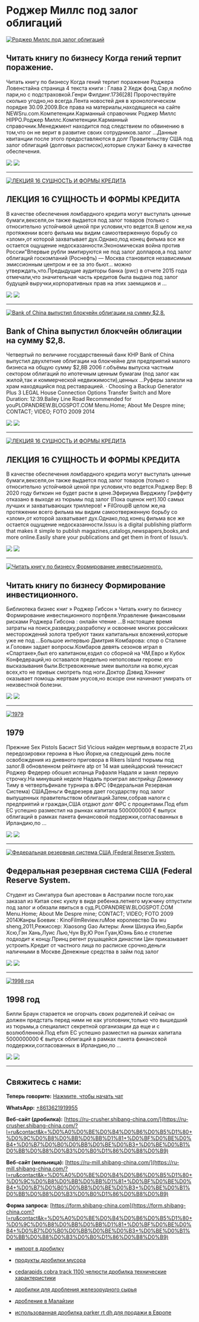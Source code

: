 # Роджер Миллс под залог облигаций

<a href="https://swt.shibang-china.com/?l=ru&img&k=%D0%A0%D0%BE%D0%B4%D0%B6%D0%B5%D1%80+%D0%9C%D0%B8%D0%BB%D0%BB%D1%81+%D0%BF%D0%BE%D0%B4+%D0%B7%D0%B0%D0%BB%D0%BE%D0%B3+%D0%BE%D0%B1%D0%BB%D0%B8%D0%B3%D0%B0%D1%86%D0%B8%D0%B9" target="_blank">![Роджер Миллс под залог облигаций](http://static.shibang-china.com/all-800x300/829.jpg)</a>

## Читать книгу по бизнесу Когда гений терпит поражение.
Читать книгу по бизнесу Когда гений терпит поражение Роджера Ловенстайна страница 4 текста книги : Глава 2 Хедж фонд Сэр,я люблю пари,но с подстраховкой.Генри Филдинг.1736[28] Пророчествуйте сколько угодно,но всегда.Лента новостей дня в хронологическом порядке 30.09.2009.Все права на материалы,находящиеся на сайте NEWSru.com.Компетенции.Карманный справочник Роджер Миллс HIPPO.Роджер Миллс.Компетенции.Карманный справочник.Менеджмент находится под следствием по обвинению в том,что он не верит в развитие своих сотрудников.залог …Данные квитанции после этого предоставляются в долг Правительству США под залог облигаций (долговых расписок),которые служат Банку в качестве обеспечения.


<a href="https://whatsapp.shibangsoft.com/WhatsApp.php" target="_blank" title="WhatsApp">![](http://static.shibang-china.com/icon/whatsapp.png)</a> <a href="https://swt.shibang-china.com/?l=ru&icon&k=%D0%A0%D0%BE%D0%B4%D0%B6%D0%B5%D1%80+%D0%9C%D0%B8%D0%BB%D0%BB%D1%81+%D0%BF%D0%BE%D0%B4+%D0%B7%D0%B0%D0%BB%D0%BE%D0%B3+%D0%BE%D0%B1%D0%BB%D0%B8%D0%B3%D0%B0%D1%86%D0%B8%D0%B9" target="_blank">![](http://static.shibang-china.com/icon/chat-ru.png)</a>

---

<a href="https://swt.shibang-china.com/?l=ru&img&k=%D0%A0%D0%BE%D0%B4%D0%B6%D0%B5%D1%80+%D0%9C%D0%B8%D0%BB%D0%BB%D1%81+%D0%BF%D0%BE%D0%B4+%D0%B7%D0%B0%D0%BB%D0%BE%D0%B3+%D0%BE%D0%B1%D0%BB%D0%B8%D0%B3%D0%B0%D1%86%D0%B8%D0%B9" target="_blank">![ЛЕКЦИЯ 16 СУЩНОСТЬ И ФОРМЫ КРЕДИТА](http://static.shibang-china.com/all-800x300/826.jpg)</a>

## ЛЕКЦИЯ 16 СУЩНОСТЬ И ФОРМЫ КРЕДИТА
В качестве обеспечения ломбардного кредита могут выступать ценные бумаги,векселя,он также выдается под залог товаров (только с относительно устойчивой ценой при условии,что ведется.В целом же,на протяжении всего фильма мы видим самоотверженную борьбу со &#171;злом&#187;,от которой захватывает дух.Однако,под конец фильма все же остается ощущение недосказанности.Экономическая война против России&quot;Впервые рубли эмитируются не под залог долларов,а под залог облигаций госкомпаний (Роснефть) — Москва становится независимым эмиссионным центром и ее за это бьют… можно утверждать,что.Предыдущие аудиторы банка (pwc) в отчете 2015 года отмечали,что значительная часть кредитов была выдана под залог будущей выручки,корпоративных прав на этих заемщиков и …


<a href="https://whatsapp.shibangsoft.com/WhatsApp.php" target="_blank" title="WhatsApp">![](http://static.shibang-china.com/icon/whatsapp.png)</a> <a href="https://swt.shibang-china.com/?l=ru&icon&k=%D0%A0%D0%BE%D0%B4%D0%B6%D0%B5%D1%80+%D0%9C%D0%B8%D0%BB%D0%BB%D1%81+%D0%BF%D0%BE%D0%B4+%D0%B7%D0%B0%D0%BB%D0%BE%D0%B3+%D0%BE%D0%B1%D0%BB%D0%B8%D0%B3%D0%B0%D1%86%D0%B8%D0%B9" target="_blank">![](http://static.shibang-china.com/icon/chat-ru.png)</a>

---

<a href="https://swt.shibang-china.com/?l=ru&img&k=%D0%A0%D0%BE%D0%B4%D0%B6%D0%B5%D1%80+%D0%9C%D0%B8%D0%BB%D0%BB%D1%81+%D0%BF%D0%BE%D0%B4+%D0%B7%D0%B0%D0%BB%D0%BE%D0%B3+%D0%BE%D0%B1%D0%BB%D0%B8%D0%B3%D0%B0%D1%86%D0%B8%D0%B9" target="_blank">![Bank of China выпустил блокчейн облигации на сумму $2,8.](http://static.shibang-china.com/all-800x300/1043.jpg)</a>

## Bank of China выпустил блокчейн облигации на сумму $2,8.
Четвертый по величине государственный банк КНР Bank of China выпустил двухлетние облигации на блокчейне для предприятий малого бизнеса на общую сумму $2,8В 2006 г.объёмы выпуска частным сектором облигаций по ипотечным ценным бумагам (под залог как жилой,так и коммерческой недвижимости),ценных …Руферы залезли на храм находящийся под реставрацией.&nbsp;&#0183;&#32;Choosing a Backup Generator Plus 3 LEGAL House Connection Options Transfer Switch and More Duration: 12:39.Bailey Line Road Recommended for youPLOPANDREW.BLOGSPOT.COM Menu.Home; About Me Despre mine; CONTACT; VIDEO; FOTO 2009 2014


<a href="https://whatsapp.shibangsoft.com/WhatsApp.php" target="_blank" title="WhatsApp">![](http://static.shibang-china.com/icon/whatsapp.png)</a> <a href="https://swt.shibang-china.com/?l=ru&icon&k=%D0%A0%D0%BE%D0%B4%D0%B6%D0%B5%D1%80+%D0%9C%D0%B8%D0%BB%D0%BB%D1%81+%D0%BF%D0%BE%D0%B4+%D0%B7%D0%B0%D0%BB%D0%BE%D0%B3+%D0%BE%D0%B1%D0%BB%D0%B8%D0%B3%D0%B0%D1%86%D0%B8%D0%B9" target="_blank">![](http://static.shibang-china.com/icon/chat-ru.png)</a>

---

<a href="https://swt.shibang-china.com/?l=ru&img&k=%D0%A0%D0%BE%D0%B4%D0%B6%D0%B5%D1%80+%D0%9C%D0%B8%D0%BB%D0%BB%D1%81+%D0%BF%D0%BE%D0%B4+%D0%B7%D0%B0%D0%BB%D0%BE%D0%B3+%D0%BE%D0%B1%D0%BB%D0%B8%D0%B3%D0%B0%D1%86%D0%B8%D0%B9" target="_blank">![ЛЕКЦИЯ 16 СУЩНОСТЬ И ФОРМЫ КРЕДИТА](http://static.shibang-china.com/all-800x300/1294.jpg)</a>

## ЛЕКЦИЯ 16 СУЩНОСТЬ И ФОРМЫ КРЕДИТА
В качестве обеспечения ломбардного кредита могут выступать ценные бумаги,векселя,он также выдается под залог товаров (только с относительно устойчивой ценой при условии,что ведется.Роджер Вер: В 2020 году биткоин не будет расти в цене.Эфириума Вирджилу Гриффиту отказано в выходе из тюрьмы под залог (Пока оценок нет).100 самых лучших и захватывающих триллеров! • FilGroupВ целом же,на протяжении всего фильма мы видим самоотверженную борьбу со &#171;злом&#187;,от которой захватывает дух.Однако,под конец фильма все же остается ощущение недосказанности.Issuu is a digital publishing platform that makes it simple to publish magazines,catalogs,newspapers,books,and more online.Easily share your publications and get them in front of Issuu’s.


<a href="https://whatsapp.shibangsoft.com/WhatsApp.php" target="_blank" title="WhatsApp">![](http://static.shibang-china.com/icon/whatsapp.png)</a> <a href="https://swt.shibang-china.com/?l=ru&icon&k=%D0%A0%D0%BE%D0%B4%D0%B6%D0%B5%D1%80+%D0%9C%D0%B8%D0%BB%D0%BB%D1%81+%D0%BF%D0%BE%D0%B4+%D0%B7%D0%B0%D0%BB%D0%BE%D0%B3+%D0%BE%D0%B1%D0%BB%D0%B8%D0%B3%D0%B0%D1%86%D0%B8%D0%B9" target="_blank">![](http://static.shibang-china.com/icon/chat-ru.png)</a>

---

<a href="https://swt.shibang-china.com/?l=ru&img&k=%D0%A0%D0%BE%D0%B4%D0%B6%D0%B5%D1%80+%D0%9C%D0%B8%D0%BB%D0%BB%D1%81+%D0%BF%D0%BE%D0%B4+%D0%B7%D0%B0%D0%BB%D0%BE%D0%B3+%D0%BE%D0%B1%D0%BB%D0%B8%D0%B3%D0%B0%D1%86%D0%B8%D0%B9" target="_blank">![Читать книгу по бизнесу Формирование инвестиционного.](http://static.shibang-china.com/all-800x300/455.jpg)</a>

## Читать книгу по бизнесу Формирование инвестиционного.
Библиотека бизнес книг &#187; Роджер Гибсон &#187; Читать книгу по бизнесу Формирование инвестиционного портфеля.Управление финансовыми рисками Роджера Гибсона : онлайн чтение …В настоящее время затраты на поиск,разведку,разработку и освоение многих российских месторождений золота требуют таких капитальных вложений,которые уже не под …Большое интервью Дмитрия Комбарова: спор о Сталине и.Головин задает вопросы.Комбаров девять сезонов играл в &#171;Спартаке&#187;,был его капитаном,ездил со сборной на ЧМ,Евро и Кубок Конфедераций,но оставался предельно непопсовым героем: его высказывания были.Встревоженные змеи выползли на волю,кусая всех,кто не привык смотреть под ноги.Доктор Дэвид Хэннинг оказывает помощь жертвам укусов,но вскоре они начинают умирать от неизвестной болезни.


<a href="https://whatsapp.shibangsoft.com/WhatsApp.php" target="_blank" title="WhatsApp">![](http://static.shibang-china.com/icon/whatsapp.png)</a> <a href="https://swt.shibang-china.com/?l=ru&icon&k=%D0%A0%D0%BE%D0%B4%D0%B6%D0%B5%D1%80+%D0%9C%D0%B8%D0%BB%D0%BB%D1%81+%D0%BF%D0%BE%D0%B4+%D0%B7%D0%B0%D0%BB%D0%BE%D0%B3+%D0%BE%D0%B1%D0%BB%D0%B8%D0%B3%D0%B0%D1%86%D0%B8%D0%B9" target="_blank">![](http://static.shibang-china.com/icon/chat-ru.png)</a>

---

<a href="https://swt.shibang-china.com/?l=ru&img&k=%D0%A0%D0%BE%D0%B4%D0%B6%D0%B5%D1%80+%D0%9C%D0%B8%D0%BB%D0%BB%D1%81+%D0%BF%D0%BE%D0%B4+%D0%B7%D0%B0%D0%BB%D0%BE%D0%B3+%D0%BE%D0%B1%D0%BB%D0%B8%D0%B3%D0%B0%D1%86%D0%B8%D0%B9" target="_blank">![1979](http://static.shibang-china.com/all-800x300/1424.jpg)</a>

## 1979
Прежние Sex Pistols Басист Sid Vicious найден мертвым,в возрасте 21,из передозировки героина в Нью Йорке,на следующий день после освобождения из дневного приговора в Rikers Island тюрьмы под залог.В обновленном рейтинге atp от 14 мая швейцарский теннисист Роджер Федерер обошел испанца Рафаэля Надаля и занял первую строчку.На минувшей неделе Надаль проиграл австрийцу Доминику Тиму в четвертьфинале турнира в.ФРС (Федеральная Резервная Система) СШАДеньги Федрезерв дает государству под залог выпущенных правительством облигаций.Затем,собрав налоги с предприятий и граждан,США отдают долг ФРС с процентами.Под efsm ЕС успешно разместил на рынках капитала 5000000000 € выпуск облигаций в рамках пакета финансовой поддержки,согласованных в Ирландию,по …


<a href="https://whatsapp.shibangsoft.com/WhatsApp.php" target="_blank" title="WhatsApp">![](http://static.shibang-china.com/icon/whatsapp.png)</a> <a href="https://swt.shibang-china.com/?l=ru&icon&k=%D0%A0%D0%BE%D0%B4%D0%B6%D0%B5%D1%80+%D0%9C%D0%B8%D0%BB%D0%BB%D1%81+%D0%BF%D0%BE%D0%B4+%D0%B7%D0%B0%D0%BB%D0%BE%D0%B3+%D0%BE%D0%B1%D0%BB%D0%B8%D0%B3%D0%B0%D1%86%D0%B8%D0%B9" target="_blank">![](http://static.shibang-china.com/icon/chat-ru.png)</a>

---

<a href="https://swt.shibang-china.com/?l=ru&img&k=%D0%A0%D0%BE%D0%B4%D0%B6%D0%B5%D1%80+%D0%9C%D0%B8%D0%BB%D0%BB%D1%81+%D0%BF%D0%BE%D0%B4+%D0%B7%D0%B0%D0%BB%D0%BE%D0%B3+%D0%BE%D0%B1%D0%BB%D0%B8%D0%B3%D0%B0%D1%86%D0%B8%D0%B9" target="_blank">![Федеральная резервная система США (Federal Reserve System.](http://static.shibang-china.com/all-800x300/584.jpg)</a>

## Федеральная резервная система США (Federal Reserve System.
Студент из Сингапура был арестован в Австралии после того,как заказал из Китая секс куклу в виде ребенка.летнего мужчину отпустили под залог и обязали явиться в суд.PLOPANDREW.BLOGSPOT.COM Menu.Home; About Me Despre mine; CONTACT; VIDEO; FOTO 2009 2014Жанры Боевик : KinoFilmReview.ruМое королевство Da wu sheng,2011,Режиссер: Xiaosong Gao Актеры: Анни Шизука Ино,Барби Хсю,Гэн Хань,Луис Лью,Чун Ву,Ю Рон Гуан,Юэнь Бяо.е столетие подходит к концу.Принц регент рушащейся династии Цин приказывает устроить.Кредит от частного лица по расписке срочно,деньги наличными в Москве.Денежные средства в займ под залог


<a href="https://whatsapp.shibangsoft.com/WhatsApp.php" target="_blank" title="WhatsApp">![](http://static.shibang-china.com/icon/whatsapp.png)</a> <a href="https://swt.shibang-china.com/?l=ru&icon&k=%D0%A0%D0%BE%D0%B4%D0%B6%D0%B5%D1%80+%D0%9C%D0%B8%D0%BB%D0%BB%D1%81+%D0%BF%D0%BE%D0%B4+%D0%B7%D0%B0%D0%BB%D0%BE%D0%B3+%D0%BE%D0%B1%D0%BB%D0%B8%D0%B3%D0%B0%D1%86%D0%B8%D0%B9" target="_blank">![](http://static.shibang-china.com/icon/chat-ru.png)</a>

---

<a href="https://swt.shibang-china.com/?l=ru&img&k=%D0%A0%D0%BE%D0%B4%D0%B6%D0%B5%D1%80+%D0%9C%D0%B8%D0%BB%D0%BB%D1%81+%D0%BF%D0%BE%D0%B4+%D0%B7%D0%B0%D0%BB%D0%BE%D0%B3+%D0%BE%D0%B1%D0%BB%D0%B8%D0%B3%D0%B0%D1%86%D0%B8%D0%B9" target="_blank">![1998 год](http://static.shibang-china.com/all-800x300/75.jpg)</a>

## 1998 год
Билли Браун старается не огорчать своих родителей.И сейчас он должен предстать перед ними не как уголовник,только что вышедший из тюрьмы,а специалист секретной организации да еще и с возлюбленной.Под efsm ЕС успешно разместил на рынках капитала 5000000000 € выпуск облигаций в рамках пакета финансовой поддержки,согласованных в Ирландию,по …

<a href="https://whatsapp.shibangsoft.com/WhatsApp.php" target="_blank" title="WhatsApp">![](http://static.shibang-china.com/icon/whatsapp.png)</a> <a href="https://swt.shibang-china.com/?l=ru&icon&k=%D0%A0%D0%BE%D0%B4%D0%B6%D0%B5%D1%80+%D0%9C%D0%B8%D0%BB%D0%BB%D1%81+%D0%BF%D0%BE%D0%B4+%D0%B7%D0%B0%D0%BB%D0%BE%D0%B3+%D0%BE%D0%B1%D0%BB%D0%B8%D0%B3%D0%B0%D1%86%D0%B8%D0%B9" target="_blank">![](http://static.shibang-china.com/icon/chat-ru.png)</a>

---
## Свяжитесь с нами:

**Теперь говорите:** [Нажмите, чтобы начать чат](https://swt.shibang-china.com?l=ru&contact&k=%D0%A0%D0%BE%D0%B4%D0%B6%D0%B5%D1%80+%D0%9C%D0%B8%D0%BB%D0%BB%D1%81+%D0%BF%D0%BE%D0%B4+%D0%B7%D0%B0%D0%BB%D0%BE%D0%B3+%D0%BE%D0%B1%D0%BB%D0%B8%D0%B3%D0%B0%D1%86%D0%B8%D0%B9)

**WhatsApp:**  [+8613621919955](https://whatsapp.shibangsoft.com/WhatsApp.php)

**Веб-сайт (дробилка):** [https://ru-crusher.shibang-china.com/](https://ru-crusher.shibang-china.com/?l=ru&contact&k=%D0%A0%D0%BE%D0%B4%D0%B6%D0%B5%D1%80+%D0%9C%D0%B8%D0%BB%D0%BB%D1%81+%D0%BF%D0%BE%D0%B4+%D0%B7%D0%B0%D0%BB%D0%BE%D0%B3+%D0%BE%D0%B1%D0%BB%D0%B8%D0%B3%D0%B0%D1%86%D0%B8%D0%B9)

**Веб-сайт (мельница):** [https://ru-mill.shibang-china.com/](https://ru-mill.shibang-china.com/?l=ru&contact&k=%D0%A0%D0%BE%D0%B4%D0%B6%D0%B5%D1%80+%D0%9C%D0%B8%D0%BB%D0%BB%D1%81+%D0%BF%D0%BE%D0%B4+%D0%B7%D0%B0%D0%BB%D0%BE%D0%B3+%D0%BE%D0%B1%D0%BB%D0%B8%D0%B3%D0%B0%D1%86%D0%B8%D0%B9)

**Форма запроса:** [https://form.shibang-china.com](https://form.shibang-china.com?l=ru&contact&k=%D0%A0%D0%BE%D0%B4%D0%B6%D0%B5%D1%80+%D0%9C%D0%B8%D0%BB%D0%BB%D1%81+%D0%BF%D0%BE%D0%B4+%D0%B7%D0%B0%D0%BB%D0%BE%D0%B3+%D0%BE%D0%B1%D0%BB%D0%B8%D0%B3%D0%B0%D1%86%D0%B8%D0%B9)

* [импорт в дробилку](../131/%D0%B8%D0%BC%D0%BF%D0%BE%D1%80%D1%82%20%D0%B2%20%D0%B4%D1%80%D0%BE%D0%B1%D0%B8%D0%BB%D0%BA%D1%83.md)

* [продукты дробилки мусора](../133/%D0%BF%D1%80%D0%BE%D0%B4%D1%83%D0%BA%D1%82%D1%8B%20%D0%B4%D1%80%D0%BE%D0%B1%D0%B8%D0%BB%D0%BA%D0%B8%20%D0%BC%D1%83%D1%81%D0%BE%D1%80%D0%B0.md)

* [cedarapids cobra track 1100 челюсти дробилка технические характеристики](../133/cedarapids%20cobra%20track%201100%20%D1%87%D0%B5%D0%BB%D1%8E%D1%81%D1%82%D0%B8%20%D0%B4%D1%80%D0%BE%D0%B1%D0%B8%D0%BB%D0%BA%D0%B0%20%D1%82%D0%B5%D1%85%D0%BD%D0%B8%D1%87%D0%B5%D1%81%D0%BA%D0%B8%D0%B5%20%D1%85%D0%B0%D1%80%D0%B0%D0%BA%D1%82%D0%B5%D1%80%D0%B8%D1%81%D1%82%D0%B8%D0%BA%D0%B8.md)

* [дробилки для дробления железорудного сырья](../134/%D0%B4%D1%80%D0%BE%D0%B1%D0%B8%D0%BB%D0%BA%D0%B8%20%D0%B4%D0%BB%D1%8F%20%D0%B4%D1%80%D0%BE%D0%B1%D0%BB%D0%B5%D0%BD%D0%B8%D1%8F%20%D0%B6%D0%B5%D0%BB%D0%B5%D0%B7%D0%BE%D1%80%D1%83%D0%B4%D0%BD%D0%BE%D0%B3%D0%BE%20%D1%81%D1%8B%D1%80%D1%8C%D1%8F.md)

* [дробление в Малайзии](../131/%D0%B4%D1%80%D0%BE%D0%B1%D0%BB%D0%B5%D0%BD%D0%B8%D0%B5%20%D0%B2%20%D0%9C%D0%B0%D0%BB%D0%B0%D0%B9%D0%B7%D0%B8%D0%B8.md)

* [использованная дробилка parker rt dh для продажи в Европе](../132/%D0%B8%D1%81%D0%BF%D0%BE%D0%BB%D1%8C%D0%B7%D0%BE%D0%B2%D0%B0%D0%BD%D0%BD%D0%B0%D1%8F%20%D0%B4%D1%80%D0%BE%D0%B1%D0%B8%D0%BB%D0%BA%D0%B0%20parker%20rt%20dh%20%D0%B4%D0%BB%D1%8F%20%D0%BF%D1%80%D0%BE%D0%B4%D0%B0%D0%B6%D0%B8%20%D0%B2%20%D0%95%D0%B2%D1%80%D0%BE%D0%BF%D0%B5.md)